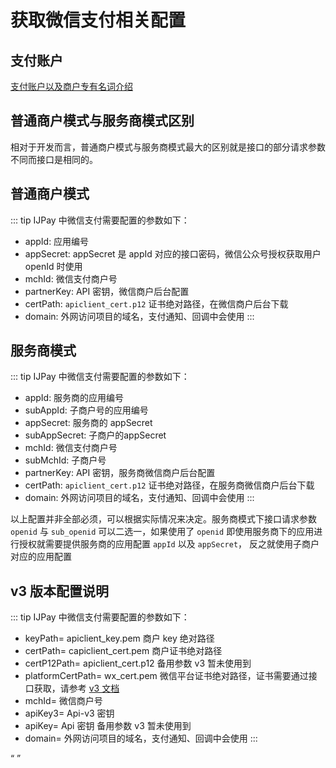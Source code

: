 # 获取微信支付相关配置

## 支付账户

[支付账户以及商户专有名词介绍](https://pay.weixin.qq.com/wiki/doc/api/jsapi.php?chapter=3_1)

## 普通商户模式与服务商模式区别

相对于开发而言，普通商户模式与服务商模式最大的区别就是接口的部分请求参数不同而接口是相同的。

## 普通商户模式

::: tip IJPay 中微信支付需要配置的参数如下：
- appId: 应用编号
- appSecret: appSecret 是 appId 对应的接口密码，微信公众号授权获取用户 openId 时使用
- mchId: 微信支付商户号
- partnerKey: API 密钥，微信商户后台配置
- certPath: `apiclient_cert.p12` 证书绝对路径，在微信商户后台下载
- domain: 外网访问项目的域名，支付通知、回调中会使用
:::

## 服务商模式

::: tip IJPay 中微信支付需要配置的参数如下：
- appId: 服务商的应用编号
- subAppId: 子商户号的应用编号
- appSecret: 服务商的 appSecret
- subAppSecret: 子商户的appSecret
- mchId: 微信支付商户号
- subMchId: 子商户号
- partnerKey: API 密钥，服务商微信商户后台配置
- certPath: `apiclient_cert.p12` 证书绝对路径，在服务商微信商户后台下载
- domain: 外网访问项目的域名，支付通知、回调中会使用
:::

以上配置并非全部必须，可以根据实际情况来决定。服务商模式下接口请求参数
`openid` 与 `sub_openid` 可以二选一，如果使用了 `openid` 即使用服务商下的应用进行授权就需要提供服务商的应用配置 `appId` 以及 `appSecret`，
反之就使用子商户对应的应用配置

## v3 版本配置说明

::: tip IJPay 中微信支付需要配置的参数如下：
- keyPath= apiclient_key.pem  商户 key 绝对路径
- certPath= capiclient_cert.pem 商户证书绝对路径
- certP12Path= apiclient_cert.p12 备用参数 v3 暂未使用到
- platformCertPath= wx_cert.pem  微信平台证书绝对路径，证书需要通过接口获取，请参考 [v3 文档](../wxpay/api-v3.md)
- mchId= 微信商户号
- apiKey3= Api-v3 密钥
- apiKey= Api 密钥 备用参数 v3 暂未使用到
- domain= 外网访问项目的域名，支付通知、回调中会使用
:::

<Q url="tencent://message/?uin=572839485&Site=%E5%AE%A2%E6%9C%8D&Menu=yes" />


